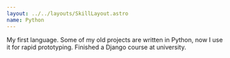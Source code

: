 ```yaml
---
layout: ../../layouts/SkillLayout.astro
name: Python
---
```


My first language. Some of my old projects are written in Python, now I use it for rapid prototyping. Finished a Django course at university.

